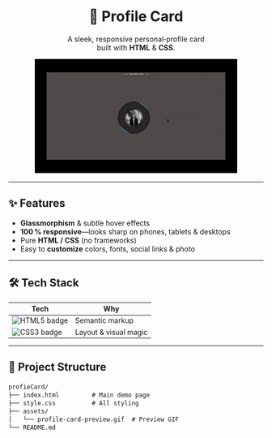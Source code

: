 <!-- ──────────────────────────────────────────────────────────── -->
<!--  Profile Card – README                                      -->
<!-- ──────────────────────────────────────────────────────────── -->

<h1 align="center">
  💼 <strong>Profile&nbsp;Card</strong>
</h1>

<p align="center">
  A sleek, responsive personal‑profile card<br>
  built with <strong>HTML</strong> &amp; <strong>CSS</strong>.
</p>

<p align="center">
  <!-- GIF preview -->
  <img src="video.gif" alt="Animated preview of the profile card" width="400">
</p>

---

## ✨ Features

- **Glassmorphism** & subtle hover effects  
- **100 % responsive**—looks sharp on phones, tablets & desktops  
- Pure **HTML / CSS** (no frameworks)  
- Easy to **customize** colors, fonts, social links & photo  

---

## 🛠️ Tech Stack

| Tech | Why |
|------|-----|
| <img src="https://img.shields.io/badge/HTML5-E34F26?logo=html5&logoColor=white" alt="HTML5 badge"> | Semantic markup |
| <img src="https://img.shields.io/badge/CSS3-1572B6?logo=css3&logoColor=white" alt="CSS3 badge"> | Layout & visual magic |

---

## 📂 Project Structure

```text
profieCard/
├── index.html         # Main demo page
├── style.css          # All styling
├── assets/
│   └── profile-card-preview.gif  # Preview GIF
└── README.md
